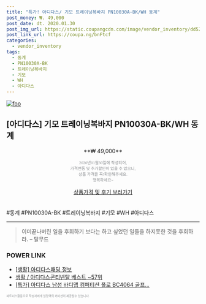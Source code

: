 ```yaml
--- 
title: "특가! 아디다스/ 기모 트레이닝복바지 PN10030A-BK/WH 동계" 
post_money: ₩. 49,000 
post_date: dt. 2020.01.30 
post_img_url: https://static.coupangcdn.com/image/vendor_inventory/dd52/f298cf1191b28fceb53cff02d88c19c92597b858e968202690bd08dcde72.jpg 
post_link_url: https://coupa.ng/bnFtcf 
categories: 
  - vendor_inventory 
tags: 
  - 동계 
  - PN10030A-BK 
  - 트레이닝복바지 
  - 기모 
  - WH 
  - 아디다스 
--- 
```

[![foo](https://static.coupangcdn.com/image/vendor_inventory/dd52/f298cf1191b28fceb53cff02d88c19c92597b858e968202690bd08dcde72.jpg)](https://coupa.ng/bnFtcf) 

## [아디다스] 기모 트레이닝복바지 PN10030A-BK/WH 동계 
<p style="text-align: center;">**₩ 49,000**</p> 
<p style="text-align: center;"><span style="color: #898c8f; font-family: Georgia,Times,serif; font-size: 0.75em;">2020년01월30일에 작성되어, <br>가격변동 및 추가할인이 있을 수 있으니,<br> 상품 가격을 꼭!확인해주세요.<br>행복하세요~</span> 
</p>	 
<div markdown="0" style="text-align: center;"><a href="https://coupa.ng/bnFtcf" class="btn btn--success">상품가격 및 후기 보러가기</a></div> 
<br><br> 
  #동계 #PN10030A-BK #트레이닝복바지 #기모 #WH #아디다스 
<hr> 

> 이미끝나버린 일을 후회하기 보다는 하고 싶었던 일들을 하지못한 것을 후회하라. – 탈무드 


### POWER LINK

* <a href="https://blog.naver.com/santokki14/221768672166" target="_blank"> [생활] 아디다스패딩 정보 </a>
* <a href="https://blog.naver.com/santokki14/221783681582" target="_blank">생활 / 아디다스콘티넨탈 베스트 ~57위</a>
* <a href="https://blog.naver.com/sakai111/221790349817" target="_blank">[특가] 아디다스 남성 바디맵 컴퍼티션 폴로 BC4064 골프...</a>

<span style="color: #898c8f; font-family: Georgia,Times,serif; font-size: 0.55em;">파트너스활동으로 작성자에게 일정액의 커미션이 제공될수 있습니다.</span> 
